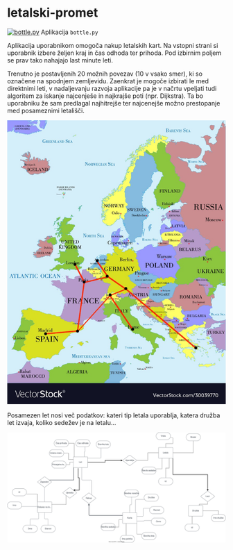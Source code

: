 # letalski-promet

[![bottle.py](https://mybinder.org/badge_logo.svg)](https://mybinder.org/v2/gh/juresternad/letalski-promet/main?urlpath=proxy/8080/) Aplikacija `bottle.py`



Aplikacija uporabnikom omogoča nakup letalskih kart. Na vstopni strani si uporabnik izbere željen kraj in čas odhoda ter prihoda. Pod izbirnim poljem se prav tako nahajajo last minute leti. 

Trenutno je postavljenih 20 možnih povezav (10 v vsako smer), ki so označene na spodnjem zemljevidu. Zaenkrat je mogoče izbirati le med direktnimi leti, v nadaljevanju razvoja aplikacije pa je v načrtu vpeljati tudi algoritem za iskanje najcenješe in najkrajše poti (npr. Dijkstra). Ta bo uporabniku že sam predlagal najhitrejše ter najcenejše možno prestopanje med posameznimi letališči.

<img src="slike/slika_leti.jpg">


Posamezen let nosi več podatkov: kateri tip letala uporablja, katera družba let izvaja, koliko sedežev je na letalu...  


<img src="./er_diagram.svg">
